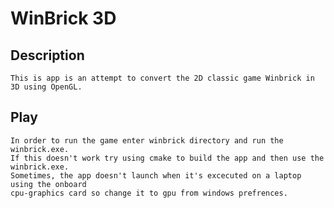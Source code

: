 # WinBrick 3D

## Description 

    This is app is an attempt to convert the 2D classic game Winbrick in 3D using OpenGL.

## Play

    In order to run the game enter winbrick directory and run the winbrick.exe.
    If this doesn't work try using cmake to build the app and then use the winbrick.exe.
    Sometimes, the app doesn't launch when it's excecuted on a laptop using the onboard 
    cpu-graphics card so change it to gpu from windows prefrences.